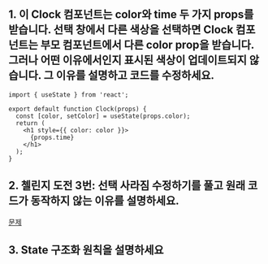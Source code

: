 ## 1. 이 Clock 컴포넌트는 color와 time 두 가지 props를 받습니다. 선택 창에서 다른 색상을 선택하면 Clock 컴포넌트는 부모 컴포넌트에서 다른 color prop을 받습니다. 그러나 어떤 이유에서인지 표시된 색상이 업데이트되지 않습니다. 그 이유를 설명하고 코드를 수정하세요.

```
import { useState } from 'react';

export default function Clock(props) {
  const [color, setColor] = useState(props.color);
  return (
    <h1 style={{ color: color }}>
      {props.time}
    </h1>
  );
}
```

## 2. 첼린지 도전 3번: 선택 사라짐 수정하기를 풀고 원래 코드가 동작하지 않는 이유를 설명하세요.
[문제](https://ko.react.dev/learn/choosing-the-state-structure)

## 3. State 구조화 원칙을 설명하세요
